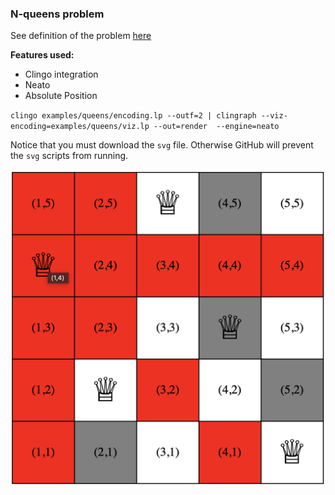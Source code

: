 ### N-queens problem

See definition of the problem [here](https://en.wikipedia.org/wiki/Eight_queens_puzzle)

**Features used:**
- Clingo integration
- Neato
- Absolute Position


`clingo examples/queens/encoding.lp --outf=2 | clingraph --viz-encoding=examples/queens/viz.lp --out=render  --engine=neato`

Notice that you must download the `svg` file. Otherwise GitHub will prevent the `svg` scripts from running.

![](default.png)
